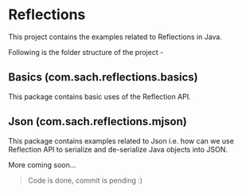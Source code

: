 # Reflections
This project contains the examples related to Reflections in Java.

Following is the folder structure of the project -

## Basics (com.sach.reflections.basics)
This package contains basic uses of the Reflection API.

## Json (com.sach.reflections.mjson)
This package contains examples related to Json i.e. how can we use Reflection API to serialize and de-serialize Java objects into JSON.


More coming soon...
> Code is done, commit is pending :)
